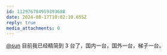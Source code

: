 ```yaml
---
id: 112976784959393688
date: 2024-08-17T10:02:10.655Z
reply: true
media_attachments: 0
---
```


[@sun](https://ow3.cn/users/sun) 目前我已经精简到 3 台了，国内一台，国外一台，梯子一台。


